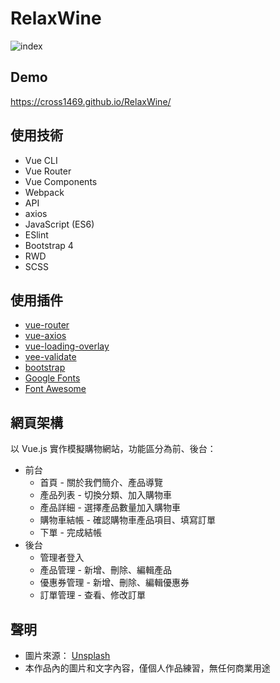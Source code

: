# RelaxWine
![index](https://github.com/cross1469/Hexschool-JSPortfolio/blob/master/week8/cross1469.github.io_RelaxWine_.png)

## Demo
https://cross1469.github.io/RelaxWine/

## 使用技術
* Vue CLI
* Vue Router
* Vue Components
* Webpack
* API
* axios
* JavaScript (ES6)
* ESlint
* Bootstrap 4
* RWD
* SCSS

## 使用插件
* [vue-router](https://www.npmjs.com/package/vue-router)
* [vue-axios](https://www.npmjs.com/package/vue-axios)
* [vue-loading-overlay](https://www.npmjs.com/package/vue-loading-overlay)
* [vee-validate](https://www.npmjs.com/package/vee-validate)
* [bootstrap](https://getbootstrap.com)
* [Google Fonts](https://fonts.google.com)
* [Font Awesome](https://fontawesome.com)

## 網頁架構
以 Vue.js 實作模擬購物網站，功能區分為前、後台：
* 前台
  * 首頁 - 關於我們簡介、產品導覽
  * 產品列表 - 切換分類、加入購物車
  * 產品詳細 - 選擇產品數量加入購物車
  * 購物車結帳 - 確認購物車產品項目、填寫訂單
  * 下單 - 完成結帳
* 後台
  * 管理者登入
  * 產品管理 - 新增、刪除、編輯產品
  * 優惠券管理 - 新增、刪除、編輯優惠券
  * 訂單管理 - 查看、修改訂單

## 聲明
* 圖片來源： [Unsplash](https://unsplash.com)
* 本作品內的圖片和文字內容，僅個人作品練習，無任何商業用途
